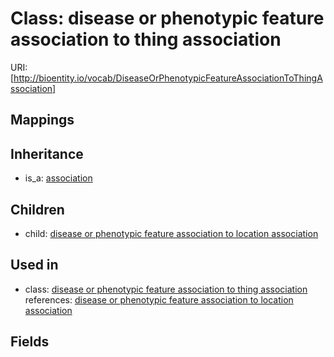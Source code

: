 # Class: disease or phenotypic feature association to thing association




URI: [http://bioentity.io/vocab/DiseaseOrPhenotypicFeatureAssociationToThingAssociation]
## Mappings

## Inheritance

 *  is_a: [association](Association.md)
## Children

 *  child: [disease or phenotypic feature association to location association](DiseaseOrPhenotypicFeatureAssociationToLocationAssociation.md)
## Used in

 *  class: [disease or phenotypic feature association to thing association](DiseaseOrPhenotypicFeatureAssociationToThingAssociation.md) references: [disease or phenotypic feature association to location association](DiseaseOrPhenotypicFeatureAssociationToLocationAssociation.md)
## Fields

